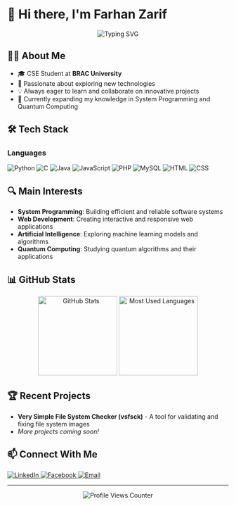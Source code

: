 # 👋 Hi there, I'm Farhan Zarif

<div align="center">
  <img src="https://readme-typing-svg.herokuapp.com?font=Fira+Code&weight=500&size=24&duration=4000&pause=1000&color=38BDAE&center=true&vCenter=true&random=false&width=500&height=70&lines=Computer+Science+Student;System+Programming+Enthusiast;Web+Developer;AI+Explorer;Quantum+Computing+Enthusiast" alt="Typing SVG" />
</div>

## 🧑‍💻 About Me
- 🎓 CSE Student at **BRAC University**
- 🚀 Passionate about exploring new technologies
- 💡 Always eager to learn and collaborate on innovative projects
- 🌱 Currently expanding my knowledge in System Programming and Quantum Computing

## 🛠️ Tech Stack

### Languages
<p align="left">
  <img src="https://img.shields.io/badge/Python-3776AB?style=for-the-badge&logo=python&logoColor=white" alt="Python" />
  <img src="https://img.shields.io/badge/C-00599C?style=for-the-badge&logo=c&logoColor=white" alt="C" />
  <img src="https://img.shields.io/badge/Java-ED8B00?style=for-the-badge&logo=java&logoColor=white" alt="Java" />
  <img src="https://img.shields.io/badge/JavaScript-F7DF1E?style=for-the-badge&logo=javascript&logoColor=black" alt="JavaScript" />
  <img src="https://img.shields.io/badge/PHP-777BB4?style=for-the-badge&logo=php&logoColor=white" alt="PHP" />
  <img src="https://img.shields.io/badge/MySQL-4479A1?style=for-the-badge&logo=mysql&logoColor=white" alt="MySQL" />
  <img src="https://img.shields.io/badge/HTML5-E34F26?style=for-the-badge&logo=html5&logoColor=white" alt="HTML" />
  <img src="https://img.shields.io/badge/CSS3-1572B6?style=for-the-badge&logo=css3&logoColor=white" alt="CSS" />
</p>

## 🔍 Main Interests
- **System Programming**: Building efficient and reliable software systems
- **Web Development**: Creating interactive and responsive web applications
- **Artificial Intelligence**: Exploring machine learning models and algorithms 
- **Quantum Computing**: Studying quantum algorithms and their applications

## 📊 GitHub Stats

<div align="center">
  <img src="https://github-readme-stats.vercel.app/api?username=farhanzarif&show_icons=true&theme=tokyonight" alt="GitHub Stats" height="180em" />
  <img src="https://github-readme-stats.vercel.app/api/top-langs/?username=farhanzarif&layout=compact&theme=tokyonight" alt="Most Used Languages" height="180em" />
</div>

## 🏆 Recent Projects
- **Very Simple File System Checker (vsfsck)** - A tool for validating and fixing file system images
- _More projects coming soon!_

## 📫 Connect With Me
<p align="left">
  <a href="https://www.linkedin.com/in/farhan-zarif" target="https://www.linkedin.com/in/zarif2042/">
    <img src="https://img.shields.io/badge/LinkedIn-0077B5?style=for-the-badge&logo=linkedin&logoColor=white" alt="LinkedIn" />
  </a>
  <a href="https://facebook.com/farhanzarif" target="https://www.facebook.com/Farhanzarif">
    <img src="https://img.shields.io/badge/Facebook-1877F2?style=for-the-badge&logo=facebook&logoColor=white" alt="Facebook" />
  </a>
  <a href="mailto:farhan.zarif1@g.bracu.ac.bd">
    <img src="https://img.shields.io/badge/Email-D14836?style=for-the-badge&logo=gmail&logoColor=white" alt="Email" />
  </a>
</p>

---

<div align="center">
  <img src="https://komarev.com/ghpvc/?username=farhanzarif&label=Profile+Views" alt="Profile Views Counter" />
</div>

<!-- 
Note: You'll need to:
1. Create a GitHub account with username 'farhanzarif' (or replace with your actual username)
2. Update the social media links with your actual profiles
3. Update the email address with your actual email
-->

